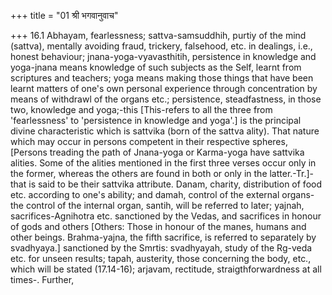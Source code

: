 +++
title = "01 श्री भगवानुवाच"

+++
16.1 Abhayam, fearlessness; sattva-samsuddhih, purtiy of the mind
(sattva), mentally avoiding fraud, trickery, falsehood, etc. in
dealings, i.e., honest behaviour; jnana-yoga-vyavasthitih, persistence
in knowledge and yoga-jnana means knowledge of such subjects as the
Self, learnt from scriptures and teachers; yoga means making those
things that have been learnt matters of one's own personal experience
through concentration by means of withdrawl of the organs etc.;
persistence, steadfastness, in those two, knowledge and yoga;-this
\[This-refers to all the three from 'fearlessness' to 'persistence in
knowledge and yoga'.\] is the principal divine characteristic which is
sattvika (born of the sattva ality). That nature which may occur in
persons competent in their respective spheres, \[Persons treading the
path of Jnana-yoga or Karma-yoga have sattvika alities. Some of the
alities mentioned in the first three verses occur only in the former,
whereas the others are found in both or only in the latter.-Tr.\]-that
is said to be their sattvika attribute. Danam, charity, distribution of
food etc. according to one's ability; and damah, control of the external
organs-the control of the internal organ, santih, will be referred to
later; yajnah, sacrifices-Agnihotra etc. sanctioned by the Vedas, and
sacrifices in honour of gods and others \[Others: Those in honour of the
manes, humans and other beings. Brahma-yajna, the fifth sacrifice, is
referred to separately by svadhyaya.\] sanctioned by the Smrtis:
svadhyayah, study of the Rg-veda etc. for unseen results; tapah,
austerity, those concerning the body, etc., which will be stated
(17.14-16); arjavam, rectitude, straigthforwardness at all times-.
Further,
